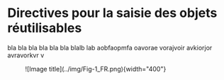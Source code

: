 # Directives pour la saisie des objets réutilisables

bla bla bla bla bla bla blalb lab aobfaopmfa oavorae vorajvoir avkiorjor avravorkvr v

<figure markdown>
  ![Image title](../img/Fig-1_FR.png){width="400"}
</figure>